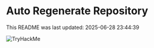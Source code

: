 # Auto Regenerate Repository

This README was last updated: 2025-06-28 23:44:39

 ![TryHackMe](https://tryhackme.com/badge/533634)